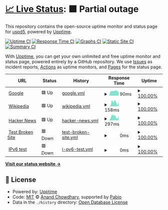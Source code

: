 # [📈 Live Status](https://demo.upptime.js.org): <!--live status--> **🟧 Partial outage**

This repository contains the open-source uptime monitor and status page for [uspd5](https://demo.upptime.js.org), powered by [Upptime](https://github.com/upptime/upptime).

[![Uptime CI](https://github.com/uspd5/stats/workflows/Uptime%20CI/badge.svg)](https://github.com/uspd5/stats/actions?query=workflow%3A%22Uptime+CI%22)
[![Response Time CI](https://github.com/uspd5/stats/workflows/Response%20Time%20CI/badge.svg)](https://github.com/uspd5/stats/actions?query=workflow%3A%22Response+Time+CI%22)
[![Graphs CI](https://github.com/uspd5/stats/workflows/Graphs%20CI/badge.svg)](https://github.com/uspd5/stats/actions?query=workflow%3A%22Graphs+CI%22)
[![Static Site CI](https://github.com/uspd5/stats/workflows/Static%20Site%20CI/badge.svg)](https://github.com/uspd5/stats/actions?query=workflow%3A%22Static+Site+CI%22)
[![Summary CI](https://github.com/uspd5/stats/workflows/Summary%20CI/badge.svg)](https://github.com/uspd5/stats/actions?query=workflow%3A%22Summary+CI%22)

With [Upptime](https://upptime.js.org), you can get your own unlimited and free uptime monitor and status page, powered entirely by a GitHub repository. We use [Issues](https://github.com/uspd5/stats/issues) as incident reports, [Actions](https://github.com/uspd5/stats/actions) as uptime monitors, and [Pages](https://demo.upptime.js.org) for the status page.

<!--start: status pages-->
<!-- This summary is generated by Upptime (https://github.com/upptime/upptime) -->
<!-- Do not edit this manually, your changes will be overwritten -->
<!-- prettier-ignore -->
| URL | Status | History | Response Time | Uptime |
| --- | ------ | ------- | ------------- | ------ |
| <img alt="" src="https://icons.duckduckgo.com/ip3/www.google.com.ico" height="13"> [Google](https://www.google.com) | 🟩 Up | [google.yml](https://github.com/uspd5/stats/commits/HEAD/history/google.yml) | <details><summary><img alt="Response time graph" src="./graphs/google/response-time-week.png" height="20"> 90ms</summary><br><a href="https://uspd5.github.io/history/google"><img alt="Response time 89" src="https://img.shields.io/endpoint?url=https%3A%2F%2Fraw.githubusercontent.com%2Fuspd5%2Fstats%2FHEAD%2Fapi%2Fgoogle%2Fresponse-time.json"></a><br><a href="https://uspd5.github.io/history/google"><img alt="24-hour response time 104" src="https://img.shields.io/endpoint?url=https%3A%2F%2Fraw.githubusercontent.com%2Fuspd5%2Fstats%2FHEAD%2Fapi%2Fgoogle%2Fresponse-time-day.json"></a><br><a href="https://uspd5.github.io/history/google"><img alt="7-day response time 90" src="https://img.shields.io/endpoint?url=https%3A%2F%2Fraw.githubusercontent.com%2Fuspd5%2Fstats%2FHEAD%2Fapi%2Fgoogle%2Fresponse-time-week.json"></a><br><a href="https://uspd5.github.io/history/google"><img alt="30-day response time 93" src="https://img.shields.io/endpoint?url=https%3A%2F%2Fraw.githubusercontent.com%2Fuspd5%2Fstats%2FHEAD%2Fapi%2Fgoogle%2Fresponse-time-month.json"></a><br><a href="https://uspd5.github.io/history/google"><img alt="1-year response time 89" src="https://img.shields.io/endpoint?url=https%3A%2F%2Fraw.githubusercontent.com%2Fuspd5%2Fstats%2FHEAD%2Fapi%2Fgoogle%2Fresponse-time-year.json"></a></details> | <details><summary><a href="https://uspd5.github.io/history/google">100.00%</a></summary><a href="https://uspd5.github.io/history/google"><img alt="All-time uptime 100.00%" src="https://img.shields.io/endpoint?url=https%3A%2F%2Fraw.githubusercontent.com%2Fuspd5%2Fstats%2FHEAD%2Fapi%2Fgoogle%2Fuptime.json"></a><br><a href="https://uspd5.github.io/history/google"><img alt="24-hour uptime 100.00%" src="https://img.shields.io/endpoint?url=https%3A%2F%2Fraw.githubusercontent.com%2Fuspd5%2Fstats%2FHEAD%2Fapi%2Fgoogle%2Fuptime-day.json"></a><br><a href="https://uspd5.github.io/history/google"><img alt="7-day uptime 100.00%" src="https://img.shields.io/endpoint?url=https%3A%2F%2Fraw.githubusercontent.com%2Fuspd5%2Fstats%2FHEAD%2Fapi%2Fgoogle%2Fuptime-week.json"></a><br><a href="https://uspd5.github.io/history/google"><img alt="30-day uptime 100.00%" src="https://img.shields.io/endpoint?url=https%3A%2F%2Fraw.githubusercontent.com%2Fuspd5%2Fstats%2FHEAD%2Fapi%2Fgoogle%2Fuptime-month.json"></a><br><a href="https://uspd5.github.io/history/google"><img alt="1-year uptime 100.00%" src="https://img.shields.io/endpoint?url=https%3A%2F%2Fraw.githubusercontent.com%2Fuspd5%2Fstats%2FHEAD%2Fapi%2Fgoogle%2Fuptime-year.json"></a></details>
| <img alt="" src="https://icons.duckduckgo.com/ip3/en.wikipedia.org.ico" height="13"> [Wikipedia](https://en.wikipedia.org) | 🟩 Up | [wikipedia.yml](https://github.com/uspd5/stats/commits/HEAD/history/wikipedia.yml) | <details><summary><img alt="Response time graph" src="./graphs/wikipedia/response-time-week.png" height="20"> 158ms</summary><br><a href="https://uspd5.github.io/history/wikipedia"><img alt="Response time 203" src="https://img.shields.io/endpoint?url=https%3A%2F%2Fraw.githubusercontent.com%2Fuspd5%2Fstats%2FHEAD%2Fapi%2Fwikipedia%2Fresponse-time.json"></a><br><a href="https://uspd5.github.io/history/wikipedia"><img alt="24-hour response time 62" src="https://img.shields.io/endpoint?url=https%3A%2F%2Fraw.githubusercontent.com%2Fuspd5%2Fstats%2FHEAD%2Fapi%2Fwikipedia%2Fresponse-time-day.json"></a><br><a href="https://uspd5.github.io/history/wikipedia"><img alt="7-day response time 158" src="https://img.shields.io/endpoint?url=https%3A%2F%2Fraw.githubusercontent.com%2Fuspd5%2Fstats%2FHEAD%2Fapi%2Fwikipedia%2Fresponse-time-week.json"></a><br><a href="https://uspd5.github.io/history/wikipedia"><img alt="30-day response time 194" src="https://img.shields.io/endpoint?url=https%3A%2F%2Fraw.githubusercontent.com%2Fuspd5%2Fstats%2FHEAD%2Fapi%2Fwikipedia%2Fresponse-time-month.json"></a><br><a href="https://uspd5.github.io/history/wikipedia"><img alt="1-year response time 203" src="https://img.shields.io/endpoint?url=https%3A%2F%2Fraw.githubusercontent.com%2Fuspd5%2Fstats%2FHEAD%2Fapi%2Fwikipedia%2Fresponse-time-year.json"></a></details> | <details><summary><a href="https://uspd5.github.io/history/wikipedia">100.00%</a></summary><a href="https://uspd5.github.io/history/wikipedia"><img alt="All-time uptime 100.00%" src="https://img.shields.io/endpoint?url=https%3A%2F%2Fraw.githubusercontent.com%2Fuspd5%2Fstats%2FHEAD%2Fapi%2Fwikipedia%2Fuptime.json"></a><br><a href="https://uspd5.github.io/history/wikipedia"><img alt="24-hour uptime 100.00%" src="https://img.shields.io/endpoint?url=https%3A%2F%2Fraw.githubusercontent.com%2Fuspd5%2Fstats%2FHEAD%2Fapi%2Fwikipedia%2Fuptime-day.json"></a><br><a href="https://uspd5.github.io/history/wikipedia"><img alt="7-day uptime 100.00%" src="https://img.shields.io/endpoint?url=https%3A%2F%2Fraw.githubusercontent.com%2Fuspd5%2Fstats%2FHEAD%2Fapi%2Fwikipedia%2Fuptime-week.json"></a><br><a href="https://uspd5.github.io/history/wikipedia"><img alt="30-day uptime 100.00%" src="https://img.shields.io/endpoint?url=https%3A%2F%2Fraw.githubusercontent.com%2Fuspd5%2Fstats%2FHEAD%2Fapi%2Fwikipedia%2Fuptime-month.json"></a><br><a href="https://uspd5.github.io/history/wikipedia"><img alt="1-year uptime 100.00%" src="https://img.shields.io/endpoint?url=https%3A%2F%2Fraw.githubusercontent.com%2Fuspd5%2Fstats%2FHEAD%2Fapi%2Fwikipedia%2Fuptime-year.json"></a></details>
| <img alt="" src="https://icons.duckduckgo.com/ip3/news.ycombinator.com.ico" height="13"> [Hacker News](https://news.ycombinator.com) | 🟩 Up | [hacker-news.yml](https://github.com/uspd5/stats/commits/HEAD/history/hacker-news.yml) | <details><summary><img alt="Response time graph" src="./graphs/hacker-news/response-time-week.png" height="20"> 297ms</summary><br><a href="https://uspd5.github.io/history/hacker-news"><img alt="Response time 296" src="https://img.shields.io/endpoint?url=https%3A%2F%2Fraw.githubusercontent.com%2Fuspd5%2Fstats%2FHEAD%2Fapi%2Fhacker-news%2Fresponse-time.json"></a><br><a href="https://uspd5.github.io/history/hacker-news"><img alt="24-hour response time 154" src="https://img.shields.io/endpoint?url=https%3A%2F%2Fraw.githubusercontent.com%2Fuspd5%2Fstats%2FHEAD%2Fapi%2Fhacker-news%2Fresponse-time-day.json"></a><br><a href="https://uspd5.github.io/history/hacker-news"><img alt="7-day response time 297" src="https://img.shields.io/endpoint?url=https%3A%2F%2Fraw.githubusercontent.com%2Fuspd5%2Fstats%2FHEAD%2Fapi%2Fhacker-news%2Fresponse-time-week.json"></a><br><a href="https://uspd5.github.io/history/hacker-news"><img alt="30-day response time 319" src="https://img.shields.io/endpoint?url=https%3A%2F%2Fraw.githubusercontent.com%2Fuspd5%2Fstats%2FHEAD%2Fapi%2Fhacker-news%2Fresponse-time-month.json"></a><br><a href="https://uspd5.github.io/history/hacker-news"><img alt="1-year response time 296" src="https://img.shields.io/endpoint?url=https%3A%2F%2Fraw.githubusercontent.com%2Fuspd5%2Fstats%2FHEAD%2Fapi%2Fhacker-news%2Fresponse-time-year.json"></a></details> | <details><summary><a href="https://uspd5.github.io/history/hacker-news">100.00%</a></summary><a href="https://uspd5.github.io/history/hacker-news"><img alt="All-time uptime 100.00%" src="https://img.shields.io/endpoint?url=https%3A%2F%2Fraw.githubusercontent.com%2Fuspd5%2Fstats%2FHEAD%2Fapi%2Fhacker-news%2Fuptime.json"></a><br><a href="https://uspd5.github.io/history/hacker-news"><img alt="24-hour uptime 100.00%" src="https://img.shields.io/endpoint?url=https%3A%2F%2Fraw.githubusercontent.com%2Fuspd5%2Fstats%2FHEAD%2Fapi%2Fhacker-news%2Fuptime-day.json"></a><br><a href="https://uspd5.github.io/history/hacker-news"><img alt="7-day uptime 100.00%" src="https://img.shields.io/endpoint?url=https%3A%2F%2Fraw.githubusercontent.com%2Fuspd5%2Fstats%2FHEAD%2Fapi%2Fhacker-news%2Fuptime-week.json"></a><br><a href="https://uspd5.github.io/history/hacker-news"><img alt="30-day uptime 100.00%" src="https://img.shields.io/endpoint?url=https%3A%2F%2Fraw.githubusercontent.com%2Fuspd5%2Fstats%2FHEAD%2Fapi%2Fhacker-news%2Fuptime-month.json"></a><br><a href="https://uspd5.github.io/history/hacker-news"><img alt="1-year uptime 100.00%" src="https://img.shields.io/endpoint?url=https%3A%2F%2Fraw.githubusercontent.com%2Fuspd5%2Fstats%2FHEAD%2Fapi%2Fhacker-news%2Fuptime-year.json"></a></details>
| <img alt="" src="https://icons.duckduckgo.com/ip3/thissitedoesnotexist.koj.co.ico" height="13"> [Test Broken Site](https://thissitedoesnotexist.koj.co) | 🟥 Down | [test-broken-site.yml](https://github.com/uspd5/stats/commits/HEAD/history/test-broken-site.yml) | <details><summary><img alt="Response time graph" src="./graphs/test-broken-site/response-time-week.png" height="20"> 0ms</summary><br><a href="https://uspd5.github.io/history/test-broken-site"><img alt="Response time 0" src="https://img.shields.io/endpoint?url=https%3A%2F%2Fraw.githubusercontent.com%2Fuspd5%2Fstats%2FHEAD%2Fapi%2Ftest-broken-site%2Fresponse-time.json"></a><br><a href="https://uspd5.github.io/history/test-broken-site"><img alt="24-hour response time 0" src="https://img.shields.io/endpoint?url=https%3A%2F%2Fraw.githubusercontent.com%2Fuspd5%2Fstats%2FHEAD%2Fapi%2Ftest-broken-site%2Fresponse-time-day.json"></a><br><a href="https://uspd5.github.io/history/test-broken-site"><img alt="7-day response time 0" src="https://img.shields.io/endpoint?url=https%3A%2F%2Fraw.githubusercontent.com%2Fuspd5%2Fstats%2FHEAD%2Fapi%2Ftest-broken-site%2Fresponse-time-week.json"></a><br><a href="https://uspd5.github.io/history/test-broken-site"><img alt="30-day response time 0" src="https://img.shields.io/endpoint?url=https%3A%2F%2Fraw.githubusercontent.com%2Fuspd5%2Fstats%2FHEAD%2Fapi%2Ftest-broken-site%2Fresponse-time-month.json"></a><br><a href="https://uspd5.github.io/history/test-broken-site"><img alt="1-year response time 0" src="https://img.shields.io/endpoint?url=https%3A%2F%2Fraw.githubusercontent.com%2Fuspd5%2Fstats%2FHEAD%2Fapi%2Ftest-broken-site%2Fresponse-time-year.json"></a></details> | <details><summary><a href="https://uspd5.github.io/history/test-broken-site">100.00%</a></summary><a href="https://uspd5.github.io/history/test-broken-site"><img alt="All-time uptime 100.00%" src="https://img.shields.io/endpoint?url=https%3A%2F%2Fraw.githubusercontent.com%2Fuspd5%2Fstats%2FHEAD%2Fapi%2Ftest-broken-site%2Fuptime.json"></a><br><a href="https://uspd5.github.io/history/test-broken-site"><img alt="24-hour uptime 100.00%" src="https://img.shields.io/endpoint?url=https%3A%2F%2Fraw.githubusercontent.com%2Fuspd5%2Fstats%2FHEAD%2Fapi%2Ftest-broken-site%2Fuptime-day.json"></a><br><a href="https://uspd5.github.io/history/test-broken-site"><img alt="7-day uptime 100.00%" src="https://img.shields.io/endpoint?url=https%3A%2F%2Fraw.githubusercontent.com%2Fuspd5%2Fstats%2FHEAD%2Fapi%2Ftest-broken-site%2Fuptime-week.json"></a><br><a href="https://uspd5.github.io/history/test-broken-site"><img alt="30-day uptime 100.00%" src="https://img.shields.io/endpoint?url=https%3A%2F%2Fraw.githubusercontent.com%2Fuspd5%2Fstats%2FHEAD%2Fapi%2Ftest-broken-site%2Fuptime-month.json"></a><br><a href="https://uspd5.github.io/history/test-broken-site"><img alt="1-year uptime 100.00%" src="https://img.shields.io/endpoint?url=https%3A%2F%2Fraw.githubusercontent.com%2Fuspd5%2Fstats%2FHEAD%2Fapi%2Ftest-broken-site%2Fuptime-year.json"></a></details>
| <img alt="" src="https://icons.duckduckgo.com/ip3/null.ico" height="13"> [IPv6 test](forwardemail.net) | 🟥 Down | [i-pv6-test.yml](https://github.com/uspd5/stats/commits/HEAD/history/i-pv6-test.yml) | <details><summary><img alt="Response time graph" src="./graphs/i-pv6-test/response-time-week.png" height="20"> 0ms</summary><br><a href="https://uspd5.github.io/history/i-pv6-test"><img alt="Response time 0" src="https://img.shields.io/endpoint?url=https%3A%2F%2Fraw.githubusercontent.com%2Fuspd5%2Fstats%2FHEAD%2Fapi%2Fi-pv6-test%2Fresponse-time.json"></a><br><a href="https://uspd5.github.io/history/i-pv6-test"><img alt="24-hour response time 0" src="https://img.shields.io/endpoint?url=https%3A%2F%2Fraw.githubusercontent.com%2Fuspd5%2Fstats%2FHEAD%2Fapi%2Fi-pv6-test%2Fresponse-time-day.json"></a><br><a href="https://uspd5.github.io/history/i-pv6-test"><img alt="7-day response time 0" src="https://img.shields.io/endpoint?url=https%3A%2F%2Fraw.githubusercontent.com%2Fuspd5%2Fstats%2FHEAD%2Fapi%2Fi-pv6-test%2Fresponse-time-week.json"></a><br><a href="https://uspd5.github.io/history/i-pv6-test"><img alt="30-day response time 0" src="https://img.shields.io/endpoint?url=https%3A%2F%2Fraw.githubusercontent.com%2Fuspd5%2Fstats%2FHEAD%2Fapi%2Fi-pv6-test%2Fresponse-time-month.json"></a><br><a href="https://uspd5.github.io/history/i-pv6-test"><img alt="1-year response time 0" src="https://img.shields.io/endpoint?url=https%3A%2F%2Fraw.githubusercontent.com%2Fuspd5%2Fstats%2FHEAD%2Fapi%2Fi-pv6-test%2Fresponse-time-year.json"></a></details> | <details><summary><a href="https://uspd5.github.io/history/i-pv6-test">100.00%</a></summary><a href="https://uspd5.github.io/history/i-pv6-test"><img alt="All-time uptime 100.00%" src="https://img.shields.io/endpoint?url=https%3A%2F%2Fraw.githubusercontent.com%2Fuspd5%2Fstats%2FHEAD%2Fapi%2Fi-pv6-test%2Fuptime.json"></a><br><a href="https://uspd5.github.io/history/i-pv6-test"><img alt="24-hour uptime 100.00%" src="https://img.shields.io/endpoint?url=https%3A%2F%2Fraw.githubusercontent.com%2Fuspd5%2Fstats%2FHEAD%2Fapi%2Fi-pv6-test%2Fuptime-day.json"></a><br><a href="https://uspd5.github.io/history/i-pv6-test"><img alt="7-day uptime 100.00%" src="https://img.shields.io/endpoint?url=https%3A%2F%2Fraw.githubusercontent.com%2Fuspd5%2Fstats%2FHEAD%2Fapi%2Fi-pv6-test%2Fuptime-week.json"></a><br><a href="https://uspd5.github.io/history/i-pv6-test"><img alt="30-day uptime 100.00%" src="https://img.shields.io/endpoint?url=https%3A%2F%2Fraw.githubusercontent.com%2Fuspd5%2Fstats%2FHEAD%2Fapi%2Fi-pv6-test%2Fuptime-month.json"></a><br><a href="https://uspd5.github.io/history/i-pv6-test"><img alt="1-year uptime 100.00%" src="https://img.shields.io/endpoint?url=https%3A%2F%2Fraw.githubusercontent.com%2Fuspd5%2Fstats%2FHEAD%2Fapi%2Fi-pv6-test%2Fuptime-year.json"></a></details>

<!--end: status pages-->

[**Visit our status website →**](https://demo.upptime.js.org)

## 📄 License

- Powered by: [Upptime](https://github.com/upptime/upptime)
- Code: [MIT](./LICENSE) © [Anand Chowdhary](https://anandchowdhary.com), supported by [Pabio](https://pabio.com)
- Data in the `./history` directory: [Open Database License](https://opendatacommons.org/licenses/odbl/1-0/)
